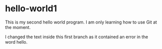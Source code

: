 # hello-world1
This is my second hello world program. I am only learning how to use Git at the moment.

I changed the text inside this first branch as it contained an error in the word hello.
